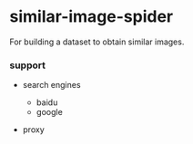 # similar-image-spider
For building a dataset to obtain similar images.

### support
- search engines
    - baidu
    - google

- proxy